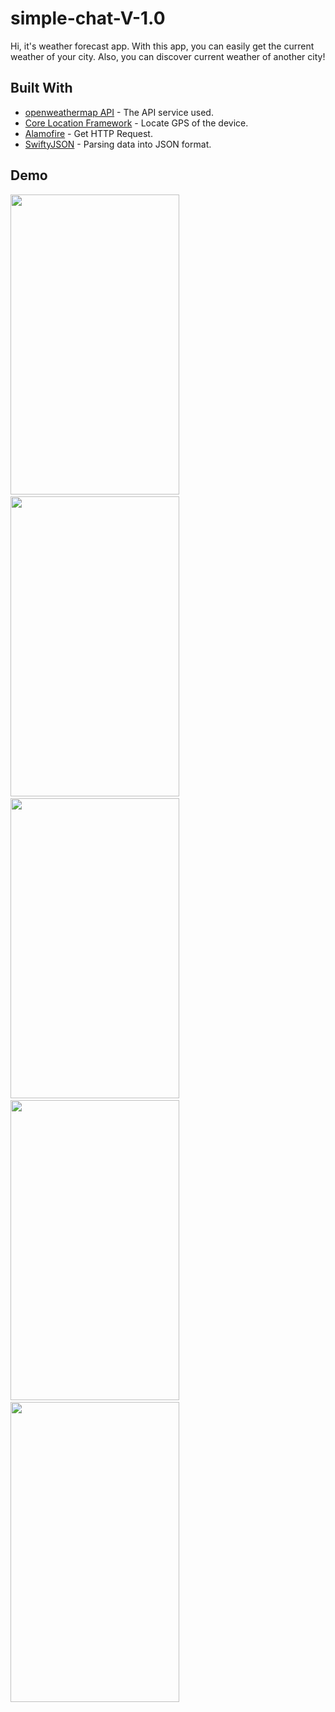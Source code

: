 # simple-chat-V-1.0

Hi, it's weather forecast app. With this app, you can easily get the current weather of your city. Also, you can discover current weather of another city!

## Built With 
* [openweathermap API](https://openweathermap.org/api) - The API service used.
* [Core Location Framework](https://developer.apple.com/documentation/corelocation) - Locate GPS of the device.
* [Alamofire](https://cocoapods.org/?q=Alamofire) - Get HTTP Request.
* [SwiftyJSON](https://cocoapods.org/?q=SWIFTYJSON) - Parsing data into JSON format.

## Demo
<img src="https://user-images.githubusercontent.com/24683971/31479505-f0f503e6-af41-11e7-9691-a15aa05de4d9.png" width="270"   height="480"/> ` ` <img src="https://user-images.githubusercontent.com/24683971/31479521-0a92978c-af42-11e7-8dc8-4541a15ee557.PNG" width="270" height="480"/> ` ` <img src="https://user-images.githubusercontent.com/24683971/31479534-1538ecae-af42-11e7-8154-42353889ca46.PNG" width="270" height="480"/> ` ` <img src="https://user-images.githubusercontent.com/24683971/31479545-22961c14-af42-11e7-8ef8-65e4f9c241b3.PNG" width="270" height="480"/> ` ` <img src="https://user-images.githubusercontent.com/24683971/31479554-30e99c0a-af42-11e7-8dc0-3e61a7833f0f.PNG" width="270" height="480"/>
